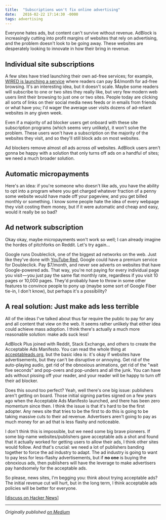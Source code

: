 ```yaml
---
title:  "Subscriptions won't fix online advertising"
date:   2016-02-22 17:14:30 -0000
tags: advertising
---
```


Everyone hates ads, but content can't survive without revenue. AdBlock is increasingly cutting into profit margins of websites that rely on advertising, and the problem doesn't look to be going away. These websites are desperately looking to innovate in how their bring in revenue.

## Individual site subscriptions

A few sites have tried launching their own ad-free services; for example, [WIRED is launching a service](http://www.bloomberg.com/news/articles/2016-02-08/wired-is-launching-an-ad-free-website-to-appease-ad-blockers) where readers can pay $4/month for ad-free browsing. It's an interesting idea, but it doesn't scale. Maybe some readers will subscribe to one or two sites they really like, but very few modern web users limit their browsing to just one or two sites. People today are clicking all sorts of links on their social media news feeds or in emails from friends or what have you; I'd wager the average user visits dozens of ad-reliant websites in any given week.

Even if a majority of ad blocker users get onboard with these site subscription programs (which seems very unlikely), it won't solve the problem. These users won't have a subscription on the majority of the websites they visit, and so they'll still block ads on most websites.

Ad blockers remove almost *all* ads across *all* websites. AdBlock users aren't gonna be happy with a solution that only turns off ads on a handful of sites; we need a much broader solution.

## Automatic micropayments

Here's an idea: if you're someone who doesn't like ads, you have the ability to opt into a program where you get charged whatever fraction of a penny some website would have made off your pageview, and you get billed monthly or something. I know some people hate the idea of every webpage they visit costing them money, but if it were automatic and cheap and easy, would it really be so bad?

## Ad network subscription

Okay okay, maybe micropayments won't work so well; I can already imagine the hordes of pitchforks on Reddit. Let's try again...

Google runs Doubleclick, one of the biggest ad networks on the web. Just like they've done with [YouTube Red](http://www.cnet.com/how-to/youtube-red-details/), Google could have a premium service for Doubleclick. Pay $7/month, and never see adverts on websites that have Google-powered ads. That way, you're not paying for every individual page you visit — you just pay the same flat monthly rate, regardless if you visit 10 pages or 10,000 pages. They'd probably have to throw in some other features to convince people to pony up (maybe some sort of Google Fiber tie-in, I don't know), but perhaps it's a possibility?

## A real solution: Just make ads less terrible

All of the ideas I've talked about thus far require the public to pay for any and all content that view on the web. It seems rather unlikely that either idea could achieve mass adoption. I think there's actually a much more reasonable solution: make ads suck less!

AdBlock Plus joined with Reddit, Stack Exchange, and others to create the Acceptable Ads Manifesto. You can read the whole thing at [acceptableads.org](https://acceptableads.org/), but the basic idea is: it's okay if websites have advertisements, but they can't be disruptive or annoying. Get rid of the auto-playing audio, get rid of the obnoxious animations, get rid of the "wait five seconds" and pop-overs and pop-unders and all the junk. You can have ads without pissing off your reader, and your reader will be happy to turn off their ad blocker.

Does this sound too perfect? Yeah, well there's one big issue: publishers aren't getting on board. Those initial signing parties signed on a few years ago when the Acceptable Ads Manifesto launched, and there has been zero momentum since then. I think the issue is that it's hard to be the first adopter. Any news site that tries to be the first to do this is going to be taking massive cuts to their ad revenue. Advertisers aren't going to pay as much money for an ad that is less flashy and noticeable.

I don't think this is impossible, but we need some big brave pioneers. If some big-name websites/publishers gave acceptable ads a shot and found that it actually worked for getting users to allow their ads, I think other sites would follow. And that's crucial: we need a lot of publishers banding together to force the ad industry to adapt. The ad industry is going to want to pay less for less-flashy advertisements, but if **no one** is buying the obnoxious ads, then publishers will have the leverage to make advertisers pay handsomely for the acceptable ads.

So please, news sites, I'm begging you: think about trying acceptable ads? The initial revenue cut will hurt, but in the long term, I think acceptable ads policies will be better for everyone.

[[discuss on Hacker News](https://news.ycombinator.com/item?id=11152080)]

---

*Originally published [on Medium](https://medium.com/@oxguy3/subscriptions-won-t-fix-online-advertising-1fc732248a16)*

